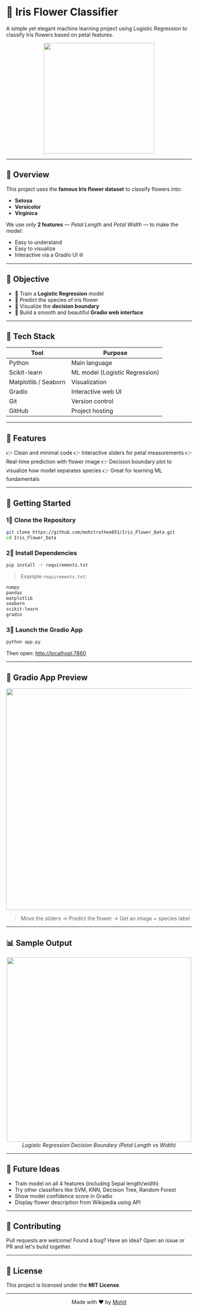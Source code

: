 # 🌸 Iris Flower Classifier

A simple yet elegant machine learning project using Logistic Regression to classify Iris flowers based on petal features.

<p align="center">
  <img src="https://upload.wikimedia.org/wikipedia/commons/4/41/Iris_versicolor_3.jpg" width="300" />
</p>

---

## 🌼 Overview

This project uses the **famous Iris flower dataset** to classify flowers into:

* **Setosa**
* **Versicolor**
* **Virginica**

We use only **2 features** — *Petal Length* and *Petal Width* — to make the model:

* Easy to understand
* Easy to visualize
* Interactive via a Gradio UI 🌐

---

## 🎯 Objective

* 🔹 Train a **Logistic Regression** model
* 🔹 Predict the species of iris flower
* 🔹 Visualize the **decision boundary**
* 🔹 Build a smooth and beautiful **Gradio web interface**

---

## 🧪 Tech Stack

| Tool                 | Purpose                        |
| -------------------- | ------------------------------ |
| Python               | Main language                  |
| Scikit-learn         | ML model (Logistic Regression) |
| Matplotlib / Seaborn | Visualization                  |
| Gradio               | Interactive web UI             |
| Git                  | Version control                |
| GitHub               | Project hosting                |

---

## 🧠 Features

👉 Clean and minimal code
👉 Interactive sliders for petal measurements
👉 Real-time prediction with flower image
👉 Decision boundary plot to visualize how model separates species
👉 Great for learning ML fundamentals

---

## 🚀 Getting Started

### 1⃣ Clone the Repository

```bash
git clone https://github.com/mohitrathee051/Iris_Flower_Data.git
cd Iris_Flower_Data
```

### 2⃣ Install Dependencies

```bash
pip install -r requirements.txt
```

> Example `requirements.txt`:

```txt
numpy
pandas
matplotlib
seaborn
scikit-learn
gradio
```

### 3⃣ Launch the Gradio App

```bash
python app.py
```

Then open: [http://localhost:7860](http://localhost:7860)

---

## 🌸 Gradio App Preview

<p align="center">
  <img src="https://user-images.githubusercontent.com/12284569/191813729-e8e6ee70-62c4-48a6-9a92-fb5ea3b14d9e.gif" width="600"/>
</p>

> Move the sliders → Predict the flower → Get an image + species label

---

## 📊 Sample Output

<p align="center">
  <img src="assets/decision_boundary.png" width="500"/>
  <br><i>Logistic Regression Decision Boundary (Petal Length vs Width)</i>
</p>

---

## 🔮 Future Ideas

* Train model on all 4 features (including Sepal length/width)
* Try other classifiers like SVM, KNN, Decision Tree, Random Forest
* Show model confidence score in Gradio
* Display flower description from Wikipedia using API

---

## 🤝 Contributing

Pull requests are welcome!
Found a bug? Have an idea? Open an issue or PR and let's build together.

---

## 📄 License

This project is licensed under the **MIT License**.

---

<p align="center">
  Made with ❤️ by <a href="https://github.com/mohitrathee051">Mohit</a>
</p>
